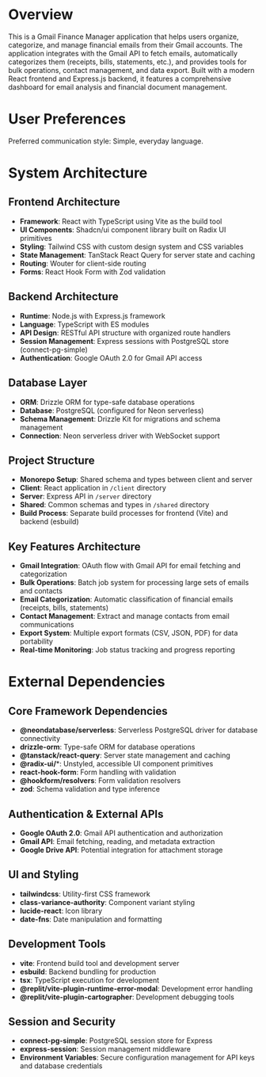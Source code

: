 # Overview

This is a Gmail Finance Manager application that helps users organize, categorize, and manage financial emails from their Gmail accounts. The application integrates with the Gmail API to fetch emails, automatically categorizes them (receipts, bills, statements, etc.), and provides tools for bulk operations, contact management, and data export. Built with a modern React frontend and Express.js backend, it features a comprehensive dashboard for email analysis and financial document management.

# User Preferences

Preferred communication style: Simple, everyday language.

# System Architecture

## Frontend Architecture
- **Framework**: React with TypeScript using Vite as the build tool
- **UI Components**: Shadcn/ui component library built on Radix UI primitives
- **Styling**: Tailwind CSS with custom design system and CSS variables
- **State Management**: TanStack React Query for server state and caching
- **Routing**: Wouter for client-side routing
- **Forms**: React Hook Form with Zod validation

## Backend Architecture
- **Runtime**: Node.js with Express.js framework
- **Language**: TypeScript with ES modules
- **API Design**: RESTful API structure with organized route handlers
- **Session Management**: Express sessions with PostgreSQL store (connect-pg-simple)
- **Authentication**: Google OAuth 2.0 for Gmail API access

## Database Layer
- **ORM**: Drizzle ORM for type-safe database operations
- **Database**: PostgreSQL (configured for Neon serverless)
- **Schema Management**: Drizzle Kit for migrations and schema management
- **Connection**: Neon serverless driver with WebSocket support

## Project Structure
- **Monorepo Setup**: Shared schema and types between client and server
- **Client**: React application in `/client` directory
- **Server**: Express API in `/server` directory  
- **Shared**: Common schemas and types in `/shared` directory
- **Build Process**: Separate build processes for frontend (Vite) and backend (esbuild)

## Key Features Architecture
- **Gmail Integration**: OAuth flow with Gmail API for email fetching and categorization
- **Bulk Operations**: Batch job system for processing large sets of emails and contacts
- **Email Categorization**: Automatic classification of financial emails (receipts, bills, statements)
- **Contact Management**: Extract and manage contacts from email communications
- **Export System**: Multiple export formats (CSV, JSON, PDF) for data portability
- **Real-time Monitoring**: Job status tracking and progress reporting

# External Dependencies

## Core Framework Dependencies
- **@neondatabase/serverless**: Serverless PostgreSQL driver for database connectivity
- **drizzle-orm**: Type-safe ORM for database operations
- **@tanstack/react-query**: Server state management and caching
- **@radix-ui/***: Unstyled, accessible UI component primitives
- **react-hook-form**: Form handling with validation
- **@hookform/resolvers**: Form validation resolvers
- **zod**: Schema validation and type inference

## Authentication & External APIs
- **Google OAuth 2.0**: Gmail API authentication and authorization
- **Gmail API**: Email fetching, reading, and metadata extraction
- **Google Drive API**: Potential integration for attachment storage

## UI and Styling
- **tailwindcss**: Utility-first CSS framework
- **class-variance-authority**: Component variant styling
- **lucide-react**: Icon library
- **date-fns**: Date manipulation and formatting

## Development Tools
- **vite**: Frontend build tool and development server
- **esbuild**: Backend bundling for production
- **tsx**: TypeScript execution for development
- **@replit/vite-plugin-runtime-error-modal**: Development error handling
- **@replit/vite-plugin-cartographer**: Development debugging tools

## Session and Security
- **connect-pg-simple**: PostgreSQL session store for Express
- **express-session**: Session management middleware
- **Environment Variables**: Secure configuration management for API keys and database credentials